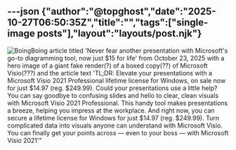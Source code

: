 ---json
{"author":"@topghost","date":"2025-10-27T06:50:35Z","title":"","tags":["single-image posts"],"layout":"layouts/post.njk"}
---

![BoingBoing article titled 'Never fear another presentation with Microsoft's go-to diagramming tool, now just $15 for life' from October 23, 2025 with a hero image of a giant fake render(?) of a boxed copy(??) of Microsoft Visio(???) and the article text 'TL;DR: Elevate your presentations with a Microsoft Visio 2021 Professional lifetime license for Windows, on sale now for just $14.97 (reg. $249.99). Could your presentations use a little help? You can say goodbye to confusing slides and hello to clear, clean visuals with Microsoft Visio 2021 Professional. This handy tool makes presentations a breeze, helping you impress at the workplace. And right now, you can secure a lifetime license for Windows for just $14.97 (reg. $249.99). Turn complicated data into visuals anyone can understand with Microsoft Visio. You can finally get your points across — even to your boss — with Microsoft Visio 2021'"](</attachments/2025/10/27/26%2011%2046%2044%20PM%20(zen).png>)
